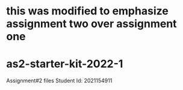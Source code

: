# this was modified to emphasize assignment two over assignment one
# as2-starter-kit-2022-1
Assignment#2 files
Student Id: 2021154911
 
